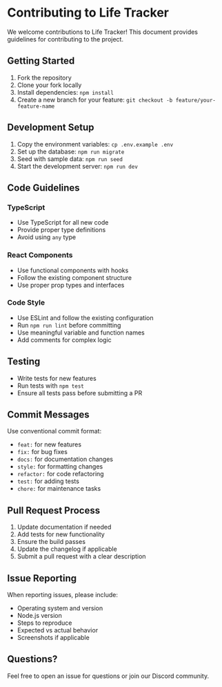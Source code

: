 # Contributing to Life Tracker

We welcome contributions to Life Tracker! This document provides guidelines for contributing to the project.

## Getting Started

1. Fork the repository
2. Clone your fork locally
3. Install dependencies: `npm install`
4. Create a new branch for your feature: `git checkout -b feature/your-feature-name`

## Development Setup

1. Copy the environment variables: `cp .env.example .env`
2. Set up the database: `npm run migrate`
3. Seed with sample data: `npm run seed`
4. Start the development server: `npm run dev`

## Code Guidelines

### TypeScript
- Use TypeScript for all new code
- Provide proper type definitions
- Avoid using `any` type

### React Components
- Use functional components with hooks
- Follow the existing component structure
- Use proper prop types and interfaces

### Code Style
- Use ESLint and follow the existing configuration
- Run `npm run lint` before committing
- Use meaningful variable and function names
- Add comments for complex logic

## Testing

- Write tests for new features
- Run tests with `npm test`
- Ensure all tests pass before submitting a PR

## Commit Messages

Use conventional commit format:
- `feat:` for new features
- `fix:` for bug fixes
- `docs:` for documentation changes
- `style:` for formatting changes
- `refactor:` for code refactoring
- `test:` for adding tests
- `chore:` for maintenance tasks

## Pull Request Process

1. Update documentation if needed
2. Add tests for new functionality
3. Ensure the build passes
4. Update the changelog if applicable
5. Submit a pull request with a clear description

## Issue Reporting

When reporting issues, please include:
- Operating system and version
- Node.js version
- Steps to reproduce
- Expected vs actual behavior
- Screenshots if applicable

## Questions?

Feel free to open an issue for questions or join our Discord community.